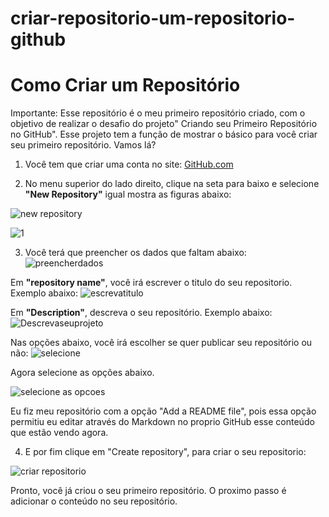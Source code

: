 # criar-repositorio-um-repositorio-github
# **Como Criar um Repositório**

Importante: Esse repositório é o meu primeiro repositório criado, com o objetivo de realizar o desafio do projeto"
Criando seu Primeiro Repositório no GitHub". Esse projeto tem a função de mostrar o básico para você criar seu primeiro repositório. Vamos lá?

1. Você tem que criar uma conta no site: [GitHub.com](https://github.com/)


2. No menu superior do lado direito, clique na seta para baixo e selecione **"New Repository"** igual mostra as figuras abaixo:

![new repository](https://user-images.githubusercontent.com/97802196/154554226-9c7bfd0a-e83e-4b01-bab5-ab7ff3efe8b8.jpg)

![1](https://user-images.githubusercontent.com/97802196/154551458-c7b4e269-e8c8-4724-a402-d2d78e90839e.jpg)

3. Você terá que preencher os dados que faltam abaixo:
![preencherdados](https://user-images.githubusercontent.com/97802196/154559074-4c4ae0e8-f17c-4f81-bbc1-93bc2fd40680.jpg)

Em **"repository name"**, você irá escrever o titulo do seu repositorio. Exemplo abaixo:
![escrevatitulo](https://user-images.githubusercontent.com/97802196/154559847-9db0e5a3-2630-450b-954c-767a3b954b7c.jpg)

Em **"Description"**, descreva o seu repositório. Exemplo abaixo:
![Descrevaseuprojeto](https://user-images.githubusercontent.com/97802196/154560610-f36cd81a-b196-4657-9e19-360dcd77b956.jpg)

Nas opções abaixo, você irá escolher se quer publicar seu repositório ou não:
![selecione](https://user-images.githubusercontent.com/97802196/154561194-c5fe0cde-cc53-4794-b29f-ce9bbafb439f.jpg)

Agora selecione as opções abaixo.

![selecione as opcoes](https://user-images.githubusercontent.com/97802196/154562107-81c7cd59-6b59-434c-a7cb-f84450765ee6.jpg)

Eu fiz meu repositório com a opção "Add a README file", pois essa opção permitiu eu editar através do Markdown no proprio GitHub esse conteúdo que estão vendo agora. 

4. E por fim clique em "Create repository", para criar o seu repositorio:

![criar repositorio](https://user-images.githubusercontent.com/97802196/154562577-d1c28bfe-1346-4289-af3e-8ebaf5d8e854.jpg)

Pronto, você já criou o seu primeiro repositório. O proximo passo é adicionar o conteúdo no seu repositório.

 

